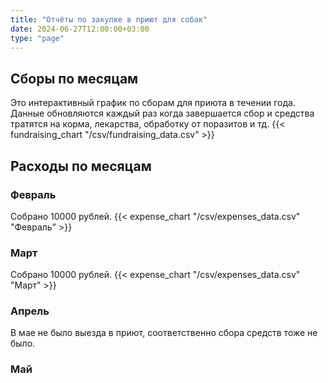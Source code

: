 ```yaml
---
title: "Отчёты по закупке в приют для собак"
date: 2024-06-27T12:00:00+03:00
type: "page"
---
```

## Сборы по месяцам
Это интерактивный график по сборам для приюта в течении года. Данные обновляются каждый раз когда завершается сбор и средства тратятся на корма, лекарства, обработку от поразитов и тд.
{{< fundraising_chart "/csv/fundraising_data.csv" >}}
## Расходы по месяцам
### Февраль
Собрано 10000 рублей.
{{< expense_chart "/csv/expenses_data.csv" "Февраль" >}}
### Март
Собрано 10000 рублей.
{{< expense_chart "/csv/expenses_data.csv" "Март" >}}
### Апрель
В мае не было выезда в приют, соответственно сбора средств тоже не было.
### Май


